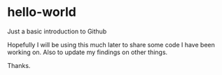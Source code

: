 # hello-world
Just a basic introduction to Github

Hopefully I will be using this much later to share some code I have been working on. Also to update my findings on other things.

Thanks.
